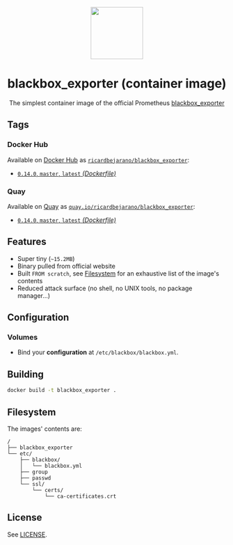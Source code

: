 <p align=center><img src=https://emojipedia-us.s3.dualstack.us-west-1.amazonaws.com/thumbs/320/apple/198/fire-extinguisher_1f9ef.png width=120px></p>
<h1 align=center>blackbox_exporter (container image)</h1>
<p align=center>The simplest container image of the official Prometheus <a href=https://github.com/prometheus/blackbox_exporter>blackbox_exporter</a></p>


## Tags

### Docker Hub

Available on [Docker Hub](https://hub.docker.com) as [`ricardbejarano/blackbox_exporter`](https://hub.docker.com/r/ricardbejarano/blackbox_exporter):

- [`0.14.0`, `master`, `latest` *(Dockerfile)*](https://github.com/ricardbejarano/blackbox_exporter/blob/master/Dockerfile)

### Quay

Available on [Quay](https://quay.io) as [`quay.io/ricardbejarano/blackbox_exporter`](https://quay.io/repository/ricardbejarano/blackbox_exporter):

- [`0.14.0`, `master`, `latest` *(Dockerfile)*](https://github.com/ricardbejarano/blackbox_exporter/blob/master/Dockerfile)


## Features

* Super tiny (`~15.2MB`)
* Binary pulled from official website
* Built `FROM scratch`, see [Filesystem](#filesystem) for an exhaustive list of the image's contents
* Reduced attack surface (no shell, no UNIX tools, no package manager...)


## Configuration

### Volumes

- Bind your **configuration** at `/etc/blackbox/blackbox.yml`.


## Building

```bash
docker build -t blackbox_exporter .
```


## Filesystem

The images' contents are:

```
/
├── blackbox_exporter
└── etc/
    ├── blackbox/
    │   └── blackbox.yml
    ├── group
    ├── passwd
    └── ssl/
        └── certs/
            └── ca-certificates.crt
```


## License

See [LICENSE](https://github.com/ricardbejarano/blackbox_exporter/blob/master/LICENSE).
